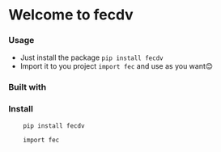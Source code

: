 # Welcome to fecdv

### Usage

- Just install the package `pip install fecdv`
- Import it to you project `import fec` and use as you want😊

### Built with


### Install

```
    pip install fecdv
````

```
    import fec
```
